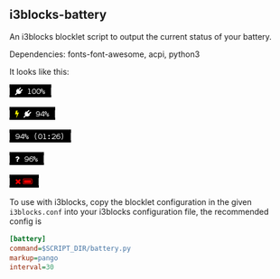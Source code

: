 ## i3blocks-battery

An i3blocks blocklet script to output the current status of your battery.

Dependencies: fonts-font-awesome, acpi, python3

It looks like this:

![](images/full.png)

![](images/charging.png)

![](images/unplugged.png)

![](images/unknown.png)

![](images/nobattery.png)

To use with i3blocks, copy the blocklet configuration in the given `i3blocks.conf` into your i3blocks configuration file, the recommended config is

```INI
[battery]
command=$SCRIPT_DIR/battery.py
markup=pango
interval=30
```
